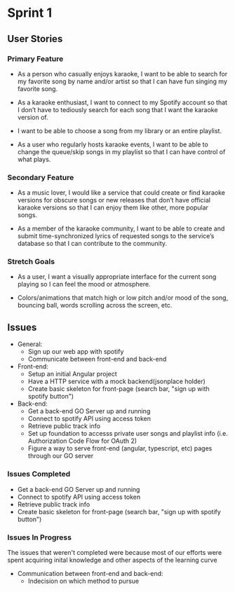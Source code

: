 # Sprint 1

## User Stories
### Primary Feature

- As a person who casually enjoys karaoke, I want to be able to search for my favorite song by name and/or artist so
  that I can have fun singing my favorite song.

- As a karaoke enthusiast, I want to connect to my Spotify account so that I don’t have to tediously search for each
  song that I want the karaoke version of.

- I want to be able to choose a song from my library or an entire playlist.

- As a user who regularly hosts karaoke events, I want to be able to change the queue/skip songs in my playlist so
  that I can have control of what plays.


### Secondary Feature

- As a music lover, I would like a service that could create or find karaoke versions for obscure songs or new releases
  that don’t have official karaoke versions so that I can enjoy them like other, more popular songs.

- As a member of the karaoke community, I want to be able to create and submit time-synchronized lyrics of requested
  songs to the service’s database so that I can contribute to the community.

### Stretch Goals

- As a user, I want a visually appropriate interface for the current song playing so I can feel the mood or atmosphere.

- Colors/animations that match high or low pitch and/or mood of the song, bouncing ball, words scrolling across the
  screen, etc.

## Issues
- General:
  - Sign up our web app with spotify 
  - Communicate between front-end and back-end
- Front-end:
  - Setup an initial Angular project
  - Have a HTTP service with a mock backend(jsonplace holder)
  - Create basic skeleton for front-page (search bar, "sign up with spotify button")
- Back-end:
  - Get a back-end GO Server up and running
  - Connect to spotify API using access token
  - Retrieve public track info
  - Set up foundation to accesss private user songs and playlist info (i.e. Authorization Code Flow for OAuth 2)
  - Figure a way to serve front-end (angular, typescript, etc) pages through our GO server

### Issues Completed
  - Get a back-end GO Server up and running
  - Connect to spotify API using access token
  - Retrieve public track info
  - Create basic skeleton for front-page (search bar, "sign up with spotify button")
### Issues In Progress
The issues that weren't completed were because most of our efforts were spent acquiring inital knowledge and other aspects of the learning curve
- Communication between front-end and back-end:
  - Indecision on which method to pursue 
